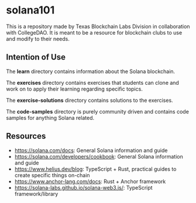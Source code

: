 # solana101

This is a repository made by Texas Blockchain Labs Division in collaboration with
CollegeDAO. It is meant to be a resource for blockchain clubs to use and modify to 
their needs.

## Intention of Use

The **learn** directory contains information about the Solana blockchain.

The **exercises** directory contains exercises that students can clone and work on to 
apply their learning regarding specific topics. 

The **exercise-solutions** directory contains solutions to the exercises.

The **code-samples** directory is purely community driven and contains code samples 
for anything Solana related.

## Resources

- https://solana.com/docs: General Solana information and guide
- https://solana.com/developers/cookbook: General Solana information and guide
- https://www.helius.dev/blog: TypeScript + Rust, practical guides to create specific things on-chain
- https://www.anchor-lang.com/docs: Rust + Anchor framework
- https://solana-labs.github.io/solana-web3.js/: TypeScript framework/library